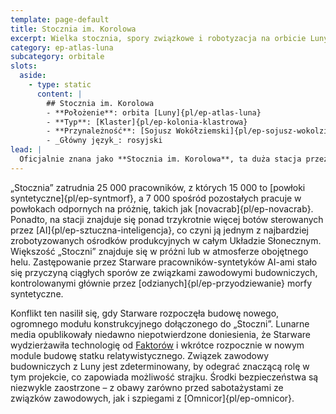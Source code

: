 ```yaml
---
template: page-default
title: Stocznia im. Korolowa
excerpt: Wielka stocznia, spory związkowe i robotyzacja na orbicie Luny.
category: ep-atlas-luna
subcategory: orbitale
slots:
  aside:
    - type: static
      content: |
        ## Stocznia im. Korolowa
        - **Położenie**: orbita [Luny]{pl/ep-atlas-luna}
        - **Typ**: [Klaster]{pl/ep-kolonia-klastrowa}
        - **Przynależność**: [Sojusz Wokółziemski]{pl/ep-sojusz-wokolziemski}
        - _Główny język_: rosyjski
lead: |
  Oficjalnie znana jako **Stocznia im. Korolowa**, ta duża stacja przez wszystkich na [Lunie]{pl/ep-atlas-luna} nazywana jest po prostu „Stocznią”. Stacja w stanie nieważkości należy do firmy [Starware]{pl/ep-starware} i jest drugą co do wielkości placówką budowy statków kosmicznych w Układzie Wewnętrznym, ustępując tylko większemu kompleksowi wokół [Marsa]{pl/ep-atlas-mars}. 
---
```

„Stocznia” zatrudnia 25 000 pracowników, z których 15 000 to [powłoki syntetyczne]{pl/ep-syntmorf}, a 7 000 spośród pozostałych pracuje w powłokach odpornych na próżnię, takich jak [novacrab]{pl/ep-novacrab}. Ponadto, na stacji znajduje się ponad trzykrotnie więcej botów sterowanych przez [AI]{pl/ep-sztuczna-inteligencja}, co czyni ją jednym z najbardziej zrobotyzowanych ośrodków produkcyjnych w całym Układzie Słonecznym. Większość „Stoczni” znajduje się w próżni lub w atmosferze obojętnego helu. Zastępowanie przez Starware pracowników-syntetyków AI-ami stało się przyczyną ciągłych sporów ze związkami zawodowymi budowniczych, kontrolowanymi głównie przez [odzianych]{pl/ep-przyodziewanie} morfy syntetyczne. 

Konflikt ten nasilił się, gdy Starware rozpoczęła budowę nowego, ogromnego modułu konstrukcyjnego dołączonego do „Stoczni”. Lunarne media opublikowały niedawno niepotwierdzone doniesienia, że Starware wydzierżawiła technologię od [Faktorów](#) i wkrótce rozpocznie w nowym module budowę statku relatywistycznego. Związek zawodowy budowniczych z Luny jest zdeterminowany, by odegrać znaczącą rolę w tym projekcie, co zapowiada możliwość strajku. Środki bezpieczeństwa są niezwykle zaostrzone – z obawy zarówno przed sabotażystami ze związków zawodowych, jak i szpiegami z [Omnicor]{pl/ep-omnicor}.
